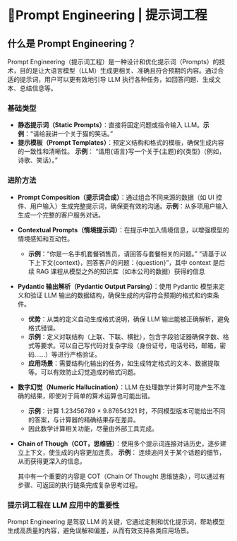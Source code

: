 # 📖Prompt Engineering | 提示词工程

## 什么是 Prompt Engineering？

Prompt Engineering（提示词工程）是一种设计和优化提示词（Prompts）的技术，目的是让大语言模型（LLM）生成更相关、准确且符合预期的内容。通过合适的提示词，用户可以更有效地引导 LLM 执行各种任务，如回答问题、生成文本、总结信息等。

### 基础类型

- **静态提示词（Static Prompts）**：直接将固定问题或指令输入 LLM。**示例**：“请给我讲一个关于猫的笑话。”
- **提示模板（Prompt Templates）**：预定义结构和格式的模板，确保生成内容的一致性和清晰性。
  **示例**：
  “请用{语言}写一个关于{主题}的{类型}（例如，诗歌、笑话）。”

### 进阶方法

- **Prompt Composition（提示词合成）**：通过组合不同来源的数据（如 UI 控件、用户输入）生成完整提示词，确保更有效的沟通。**示例**：从多项用户输入生成一个完整的客户服务对话。
- **Contextual Prompts（情境提示词）**：在提示中加入情境信息，以增强模型的情境感知和互动性。

  - **示例**：“你是一名手机套餐销售员，请回答与套餐相关的问题。”
    “请基于以下上下文{context}，回答客户的问题：{question}”，其中 context 是后续 RAG 课程从模型之外的知识库（如本公司的数据）获得的信息

- **Pydantic 输出解析（Pydantic Output Parsing）**：使用 Pydantic 模型来定义和验证 LLM 输出的数据结构，确保生成的内容符合预期的格式和约束条件。

  - **优势**：从类的定义自动生成格式说明，确保 LLM 输出能被正确解析，避免格式错误。
  - **示例**：定义对联结构（上联、下联、横批），包含字段验证器确保字数、格式等要求。可以自己写代码对复杂字段（身份证号，电话号码，邮箱，密码……）等进行严格验证。
  - **应用场景**：需要结构化输出的任务，如生成特定格式的文本、数据提取等。可以有效防止幻觉造成的格式问题。

- **数字幻觉（Numeric Hallucination）**：LLM 在处理数学计算时可能产生不准确的结果，即使对于简单的算术运算也可能出错。

  - **示例**：计算 1.23456789 × 9.87654321 时，不同模型版本可能给出不同的答案，与计算器的精确结果存在差异。
  - 因此数学计算相关功能，尽量由外部工具完成。

- **Chain of Though（COT，思维链）**：使用多个提示词连接对话历史，逐步建立上下文，使生成的内容更加连贯。
  **示例**：
  连续追问关于某个话题的细节，从而获得更深入的信息。

  其中有一个重要的内容是 COT（Chain Of Thought 思维链条），可以通过有步骤、可返回的执行链条完成复杂思考过程。

### 提示词工程在 LLM 应用中的重要性

Prompt Engineering 是驾驭 LLM 的关键，它通过定制和优化提示词，帮助模型生成高质量的内容，避免误解和偏差，从而有效支持各类应用场景。
